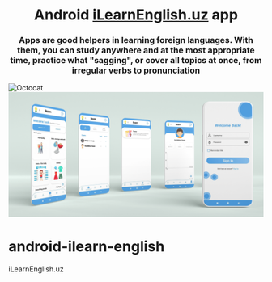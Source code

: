 <h1 align="center">Android <a href="https://iLearnEnglish.uz/" target="_blank">iLearnEnglish.uz</a>  app</h1>
<h3 align="center">Apps are good helpers in learning foreign languages. With them, you can study anywhere and at the most appropriate time, practice what "sagging", or cover all topics at once, from irregular verbs to pronunciation</h3>

![Octocat](https://github.com/itech-programmer/android-ilearn-english/blob/master/screenshots/phone%20banner.png "banner")
![Octocat](https://github.com/itech-programmer/android-ilearn-english/blob/master/screenshots/poster.png "banner")
# android-ilearn-english
iLearnEnglish.uz
